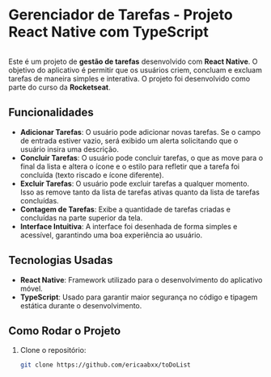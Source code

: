 # Gerenciador de Tarefas - Projeto React Native com TypeScript

<img scr="C:\Users\conta\Desktop\ignite\toDo\assets\Cover.png">

Este é um projeto de **gestão de tarefas** desenvolvido com **React Native**. O objetivo do aplicativo é permitir que os usuários criem, concluam e excluam tarefas de maneira simples e interativa. O projeto foi desenvolvido como parte do curso da **Rocketseat**.

## Funcionalidades

- **Adicionar Tarefas**: O usuário pode adicionar novas tarefas. Se o campo de entrada estiver vazio, será exibido um alerta solicitando que o usuário insira uma descrição.
- **Concluir Tarefas**: O usuário pode concluir tarefas, o que as move para o final da lista e altera o ícone e o estilo para refletir que a tarefa foi concluída (texto riscado e ícone diferente).
- **Excluir Tarefas**: O usuário pode excluir tarefas a qualquer momento. Isso as remove tanto da lista de tarefas ativas quanto da lista de tarefas concluídas.
- **Contagem de Tarefas**: Exibe a quantidade de tarefas criadas e concluídas na parte superior da tela.
- **Interface Intuitiva**: A interface foi desenhada de forma simples e acessível, garantindo uma boa experiência ao usuário.

## Tecnologias Usadas

- **React Native**: Framework utilizado para o desenvolvimento do aplicativo móvel.
- **TypeScript**: Usado para garantir maior segurança no código e tipagem estática durante o desenvolvimento.



## Como Rodar o Projeto

1. Clone o repositório:
   ```bash
   git clone https://github.com/ericaabxx/toDoList
